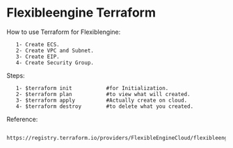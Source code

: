 # Flexibleengine Terraform

How to use Terraform for Flexiblengine:

       1- Create ECS.
       2- Create VPC and Subnet.
       3- Create EIP.
       4- Create Security Group.
       
Steps:

       1- $terraform init           #for Initialization.
       2- $terraform plan           #to view what will created.
       3- $terraform apply          #Actually create on cloud.
       4- $terraform destroy        #to delete what you created.
       
       
Reference:

       https://registry.terraform.io/providers/FlexibleEngineCloud/flexibleengine/latest/docs
